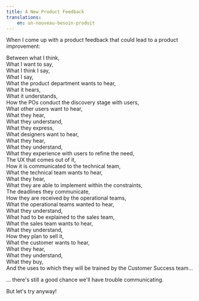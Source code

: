 ```yaml
---
title: A New Product Feedback
translations:
    en: un-nouveau-besoin-produit
---
```


When I come up with a product feedback that could lead to a product improvement:

Between what I think,  
What I want to say,  
What I think I say,  
What I say,  
What the product department wants to hear,  
What it hears,  
What it understands,  
How the POs conduct the discovery stage with users,  
What other users want to hear,  
What they hear,  
What they understand,  
What they express,  
What designers want to hear,  
What they hear,  
What they understand,  
What they experience with users to refine the need,  
The UX that comes out of it,  
How it is communicated to the technical team,  
What the technical team wants to hear,  
What they hear,  
What they are able to implement within the constraints,  
The deadlines they communicate,  
How they are received by the operational teams,  
What the operational teams wanted to hear,  
What they understand,  
What had to be explained to the sales team,  
What the sales team wants to hear,  
What they understand,  
How they plan to sell it,  
What the customer wants to hear,  
What they hear,  
What they understand,  
What they buy,  
And the uses to which they will be trained by the Customer Success team...

… there's still a good chance we'll have trouble communicating. 

But let's try anyway!